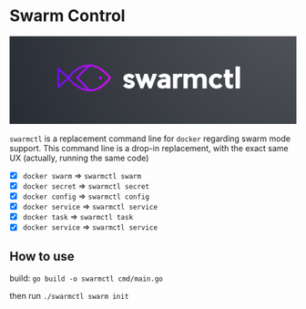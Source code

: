 # Swarm Control

![logo.png](logo.png)

`swarmctl` is a replacement command line for `docker` regarding swarm mode support.
This command line is a drop-in replacement, with the exact same UX (actually, running the same code)

- [X] `docker swarm`   => `swarmctl swarm` 
- [X] `docker secret`  => `swarmctl secret`
- [X] `docker config`  => `swarmctl config`
- [X] `docker service` => `swarmctl service`
- [X] `docker task`    => `swarmctl task`
- [X] `docker service` => `swarmctl service`

## How to use

build:
`go build -o swarmctl cmd/main.go`

then run
`./swarmctl swarm init`